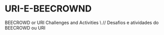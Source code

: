# URI-E-BEECROWND
BEECROWD or URI Challenges and Activities \\ // Desafios e atividades do BEECROWD ou URI
